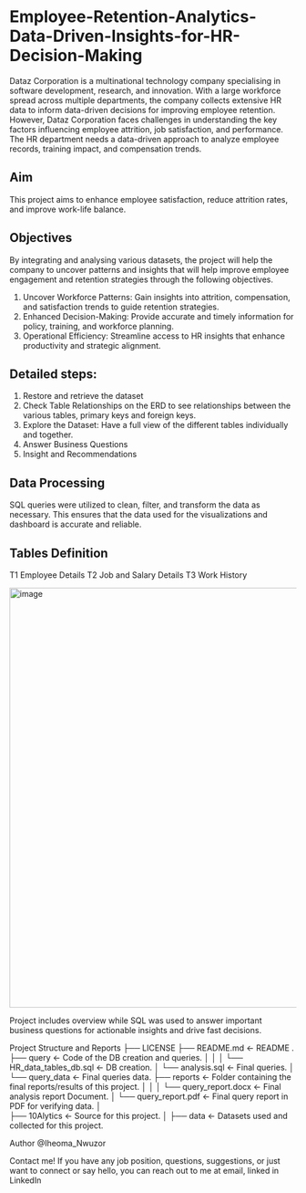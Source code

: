 # Employee-Retention-Analytics-Data-Driven-Insights-for-HR-Decision-Making
Dataz Corporation is a multinational technology company specialising in software development, research, and innovation. With a large workforce spread across multiple departments, the company collects extensive HR data to inform data-driven decisions for improving employee retention. However, Dataz Corporation faces challenges in understanding the key factors influencing employee attrition, job satisfaction, and performance. The HR department needs a data-driven approach to analyze employee records, training impact, and compensation trends. 

## Aim
This project aims to enhance employee satisfaction, reduce attrition rates, and improve work-life balance. 
## Objectives
By integrating and analysing various datasets, the project will help the company to uncover patterns and insights that will help improve employee engagement and retention strategies through the following objectives.
1.	Uncover Workforce Patterns: Gain insights into attrition, compensation, and satisfaction trends to guide retention strategies.
2.	Enhanced Decision-Making: Provide accurate and timely information for policy, training, and workforce planning.
3.	Operational Efficiency: Streamline access to HR insights that enhance productivity and strategic alignment.
## Detailed steps:
1.	Restore and retrieve the dataset
2.	Check Table Relationships on the ERD to see relationships between the various tables, primary keys and foreign keys.
3.	Explore the Dataset: Have a full view of the different tables individually and together.
4.	Answer Business Questions
5.	Insight and Recommendations
## Data Processing
SQL queries were utilized to clean, filter, and transform the data as necessary. This ensures that the data used for the visualizations and dashboard is accurate and reliable.

## Tables	Definition
T1	Employee Details
T2	Job and Salary Details
T3	Work History

<img width="865" height="736" alt="image" src="https://github.com/user-attachments/assets/b86ead7e-7603-4016-96a2-29798b75a804" />

Project includes overview while SQL was used to answer important business questions for actionable insights and drive fast decisions.

Project Structure and Reports
├── LICENSE
├── README.md          <- README .
├── query              <- Code of the DB creation and queries.
│   │
│   └── HR_data_tables_db.sql       <- DB creation.
│   └── analysis.sql                     <- Final queries.
│   └── query_data                       <- Final queries data.
├── reports            <- Folder containing the final reports/results of this project.
│   │
│   └── query_report.docx        <- Final analysis report Document.
│   └── query_report.pdf         <- Final query report in PDF for verifying data.
│   
├── 10Alytics                <- Source for this project.
    │
    ├── data           <- Datasets used and collected for this project.

Author
@Iheoma_Nwuzor

Contact me!
If you have any job position, questions, suggestions, or just want to connect or say hello, you can reach out to me at email, linked in
LinkedIn


